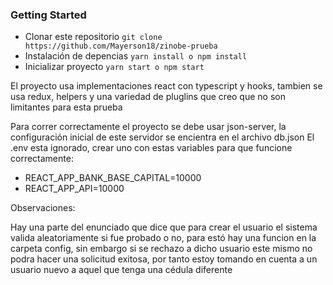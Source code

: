 ### Getting Started

- Clonar este repositorio `git clone https://github.com/Mayerson18/zinobe-prueba`
- Instalación de depencias `yarn install o npm install`
- Inicializar proyecto `yarn start o npm start`

El proyecto usa implementaciones react con typescript y hooks, tambien se usa redux, helpers y una variedad de pluglins que creo que no son limitantes para esta prueba

Para correr correctamente el proyecto se debe usar json-server, la configuración inicial de este servidor se encientra en el archivo db.json
El .env esta ignorado, crear uno con estas variables para que funcione correctamente: 

- REACT_APP_BANK_BASE_CAPITAL=10000
- REACT_APP_API=10000

Observaciones: 

Hay una parte del enunciado que dice que para crear el usuario el sistema valida aleatoriamente si fue probado o no, para estó hay una funcion en la carpeta config, sin embargo si se rechazo a dicho usuario este mismo no podra hacer una solicitud exitosa, por tanto estoy tomando en cuenta a un usuario nuevo a aquel que tenga una cédula diferente

